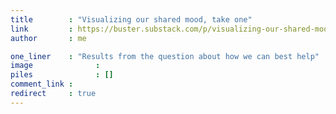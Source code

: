 ```yaml
---
title        : "Visualizing our shared mood, take one"
link         : https://buster.substack.com/p/visualizing-our-shared-mood-take
author       : me

one_liner    : "Results from the question about how we can best help"
image			   : 
piles			   : []
comment_link : 
redirect     : true
---
```

